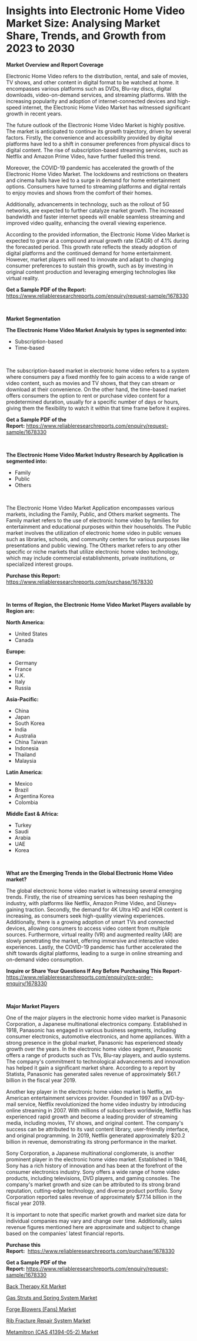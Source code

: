 <p><h1>Insights into Electronic Home Video Market Size: Analysing Market Share, Trends, and Growth from 2023 to 2030</h1></p><p><strong>Market Overview and Report Coverage</strong></p>
<p><p>Electronic Home Video refers to the distribution, rental, and sale of movies, TV shows, and other content in digital format to be watched at home. It encompasses various platforms such as DVDs, Blu-ray discs, digital downloads, video-on-demand services, and streaming platforms. With the increasing popularity and adoption of internet-connected devices and high-speed internet, the Electronic Home Video Market has witnessed significant growth in recent years.</p><p>The future outlook of the Electronic Home Video Market is highly positive. The market is anticipated to continue its growth trajectory, driven by several factors. Firstly, the convenience and accessibility provided by digital platforms have led to a shift in consumer preferences from physical discs to digital content. The rise of subscription-based streaming services, such as Netflix and Amazon Prime Video, have further fuelled this trend.</p><p>Moreover, the COVID-19 pandemic has accelerated the growth of the Electronic Home Video Market. The lockdowns and restrictions on theaters and cinema halls have led to a surge in demand for home entertainment options. Consumers have turned to streaming platforms and digital rentals to enjoy movies and shows from the comfort of their homes.</p><p>Additionally, advancements in technology, such as the rollout of 5G networks, are expected to further catalyze market growth. The increased bandwidth and faster internet speeds will enable seamless streaming and improved video quality, enhancing the overall viewing experience.</p><p>According to the provided information, the Electronic Home Video Market is expected to grow at a compound annual growth rate (CAGR) of 4.1% during the forecasted period. This growth rate reflects the steady adoption of digital platforms and the continued demand for home entertainment. However, market players will need to innovate and adapt to changing consumer preferences to sustain this growth, such as by investing in original content production and leveraging emerging technologies like virtual reality.</p></p>
<p><strong>Get a Sample PDF of the Report:</strong> <a href="https://www.reliableresearchreports.com/enquiry/request-sample/1678330">https://www.reliableresearchreports.com/enquiry/request-sample/1678330</a></p>
<p>&nbsp;</p>
<p><strong>Market Segmentation</strong></p>
<p><strong>The Electronic Home Video Market Analysis by types is segmented into:</strong></p>
<p><ul><li>Subscription-based</li><li>Time-based</li></ul></p>
<p>&nbsp;</p>
<p><p>The subscription-based market in electronic home video refers to a system where consumers pay a fixed monthly fee to gain access to a wide range of video content, such as movies and TV shows, that they can stream or download at their convenience. On the other hand, the time-based market offers consumers the option to rent or purchase video content for a predetermined duration, usually for a specific number of days or hours, giving them the flexibility to watch it within that time frame before it expires.</p></p>
<p><strong>Get a Sample PDF of the Report:</strong>&nbsp;<a href="https://www.reliableresearchreports.com/enquiry/request-sample/1678330">https://www.reliableresearchreports.com/enquiry/request-sample/1678330</a></p>
<p>&nbsp;</p>
<p><strong>The Electronic Home Video Market Industry Research by Application is segmented into:</strong></p>
<p><ul><li>Family</li><li>Public</li><li>Others</li></ul></p>
<p>&nbsp;</p>
<p><p>The Electronic Home Video Market Application encompasses various markets, including the Family, Public, and Others market segments. The Family market refers to the use of electronic home video by families for entertainment and educational purposes within their households. The Public market involves the utilization of electronic home video in public venues such as libraries, schools, and community centers for various purposes like presentations and public viewing. The Others market refers to any other specific or niche markets that utilize electronic home video technology, which may include commercial establishments, private institutions, or specialized interest groups.</p></p>
<p><strong>Purchase this Report:</strong>&nbsp; <a href="https://www.reliableresearchreports.com/purchase/1678330">https://www.reliableresearchreports.com/purchase/1678330</a></p>
<p>&nbsp;</p>
<p><strong>In terms of Region, the Electronic Home Video Market Players available by Region are:</strong></p>
<p>
    <p> <strong> North America: </strong>
        <ul>
            <li>United States</li>
            <li>Canada</li>
        </ul>
        </p> 
    <p> <strong> Europe: </strong>
        <ul>
            <li>Germany</li>
            <li>France</li>
            <li>U.K.</li>
            <li>Italy</li>
            <li>Russia</li>
        </ul>
        </p> 
    <p> <strong> Asia-Pacific: </strong>
        <ul>
            <li>China</li>
            <li>Japan</li>
            <li>South Korea</li>
            <li>India</li>
            <li>Australia</li>
            <li>China Taiwan</li>
            <li>Indonesia</li>
            <li>Thailand</li>
            <li>Malaysia</li>
        </ul>
        </p> 
    <p> <strong> Latin America: </strong>
        <ul>
            <li>Mexico</li>
            <li>Brazil</li>
            <li>Argentina Korea</li>
            <li>Colombia</li>
        </ul>
        </p> 
    <p> <strong> Middle East & Africa: </strong>
        <ul>
            <li>Turkey</li>
            <li>Saudi</li>
            <li>Arabia</li>
            <li>UAE</li>
            <li>Korea</li>
        </ul>
    </p>
    </p>
<p>&nbsp;</p>
<p><strong>What are the Emerging Trends in the Global Electronic Home Video market?</strong></p>
<p><p>The global electronic home video market is witnessing several emerging trends. Firstly, the rise of streaming services has been reshaping the industry, with platforms like Netflix, Amazon Prime Video, and Disney+ gaining traction. Secondly, the demand for 4K Ultra HD and HDR content is increasing, as consumers seek high-quality viewing experiences. Additionally, there is a growing adoption of smart TVs and connected devices, allowing consumers to access video content from multiple sources. Furthermore, virtual reality (VR) and augmented reality (AR) are slowly penetrating the market, offering immersive and interactive video experiences. Lastly, the COVID-19 pandemic has further accelerated the shift towards digital platforms, leading to a surge in online streaming and on-demand video consumption.</p></p>
<p><strong>Inquire or Share Your Questions If Any Before Purchasing This Report</strong>- <a href="https://www.reliableresearchreports.com/enquiry/pre-order-enquiry/1678330">https://www.reliableresearchreports.com/enquiry/pre-order-enquiry/1678330</a></p>
<p>&nbsp;</p>
<p><strong>Major Market Players</strong></p>
<p><p>One of the major players in the electronic home video market is Panasonic Corporation, a Japanese multinational electronics company. Established in 1918, Panasonic has engaged in various business segments, including consumer electronics, automotive electronics, and home appliances. With a strong presence in the global market, Panasonic has experienced steady growth over the years. In the electronic home video segment, Panasonic offers a range of products such as TVs, Blu-ray players, and audio systems. The company's commitment to technological advancements and innovation has helped it gain a significant market share. According to a report by Statista, Panasonic has generated sales revenue of approximately $61.7 billion in the fiscal year 2019.</p><p>Another key player in the electronic home video market is Netflix, an American entertainment services provider. Founded in 1997 as a DVD-by-mail service, Netflix revolutionized the home video industry by introducing online streaming in 2007. With millions of subscribers worldwide, Netflix has experienced rapid growth and become a leading provider of streaming media, including movies, TV shows, and original content. The company's success can be attributed to its vast content library, user-friendly interface, and original programming. In 2019, Netflix generated approximately $20.2 billion in revenue, demonstrating its strong performance in the market.</p><p>Sony Corporation, a Japanese multinational conglomerate, is another prominent player in the electronic home video market. Established in 1946, Sony has a rich history of innovation and has been at the forefront of the consumer electronics industry. Sony offers a wide range of home video products, including televisions, DVD players, and gaming consoles. The company's market growth and size can be attributed to its strong brand reputation, cutting-edge technology, and diverse product portfolio. Sony Corporation reported sales revenue of approximately $77.14 billion in the fiscal year 2019.</p><p>It is important to note that specific market growth and market size data for individual companies may vary and change over time. Additionally, sales revenue figures mentioned here are approximate and subject to change based on the companies' latest financial reports.</p></p>
<p><strong>Purchase this Report:</strong>&nbsp;&nbsp;<a href="https://www.reliableresearchreports.com/purchase/1678330">https://www.reliableresearchreports.com/purchase/1678330</a></p>
<p></p>
<p><strong>Get a Sample PDF of the Report:</strong>&nbsp;<a href="https://www.reliableresearchreports.com/enquiry/request-sample/1678330">https://www.reliableresearchreports.com/enquiry/request-sample/1678330</a></p>
<p><p><a href="https://www.linkedin.com/pulse/back-therapy-kit-market-size-2023-2030-global-industrial/">Back Therapy Kit Market</a></p><p><a href="https://medium.com/@lorenzmayer1995/gas-struts-and-spring-system-market-insights-into-market-cagr-market-trends-and-growth-386c0dd177b9">Gas Struts and Spring System Market</a></p><p><a href="https://medium.com/@noelkunzei1/forge-blowers-fans-market-trends-and-market-analysis-forecasted-for-period-2023-2030-e6a614c15428">Forge Blowers (Fans) Market</a></p><p><a href="https://www.linkedin.com/pulse/rib-fracture-repair-system-market-size-share-global-analysis/">Rib Fracture Repair System Market</a></p><p><a href="https://github.com/GroverBarry/Market-Research-Report-List-2/blob/main/metamitron-cas-41394-05-2-market.md">Metamitron (CAS 41394-05-2) Market</a></p></p>
